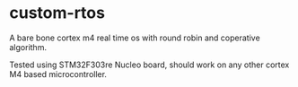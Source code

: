 # custom-rtos
A bare bone cortex m4 real time os with round robin and coperative algorithm.

Tested using STM32F303re Nucleo board, should work on any other cortex M4 based microcontroller.
